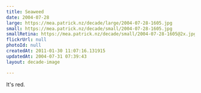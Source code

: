 ```yaml
---
title: Seaweed
date: 2004-07-28
large: https://mea.patrick.nz/decade/large/2004-07-28-1605.jpg
small: https://mea.patrick.nz/decade/small/2004-07-28-1605.jpg
smallRetina: https://mea.patrick.nz/decade/small/2004-07-28-1605@2x.jpg
flickrUrl: null
photoId: null
createdAt: 2011-01-30 11:07:16.131915
updatedAt: 2004-07-31 07:39:43
layout: decade-image

---
```

It's red.
